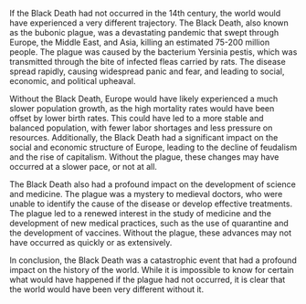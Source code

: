 If the Black Death had not occurred in the 14th century, the world would have experienced a very different trajectory. The Black Death, also known as the bubonic plague, was a devastating pandemic that swept through Europe, the Middle East, and Asia, killing an estimated 75-200 million people. The plague was caused by the bacterium Yersinia pestis, which was transmitted through the bite of infected fleas carried by rats. The disease spread rapidly, causing widespread panic and fear, and leading to social, economic, and political upheaval.

Without the Black Death, Europe would have likely experienced a much slower population growth, as the high mortality rates would have been offset by lower birth rates. This could have led to a more stable and balanced population, with fewer labor shortages and less pressure on resources. Additionally, the Black Death had a significant impact on the social and economic structure of Europe, leading to the decline of feudalism and the rise of capitalism. Without the plague, these changes may have occurred at a slower pace, or not at all.

The Black Death also had a profound impact on the development of science and medicine. The plague was a mystery to medieval doctors, who were unable to identify the cause of the disease or develop effective treatments. The plague led to a renewed interest in the study of medicine and the development of new medical practices, such as the use of quarantine and the development of vaccines. Without the plague, these advances may not have occurred as quickly or as extensively.

In conclusion, the Black Death was a catastrophic event that had a profound impact on the history of the world. While it is impossible to know for certain what would have happened if the plague had not occurred, it is clear that the world would have been very different without it.